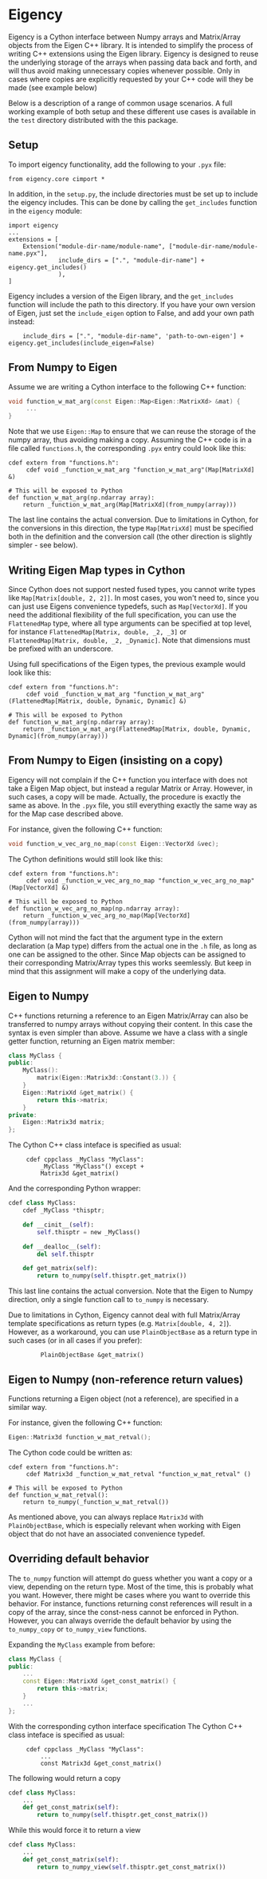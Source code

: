 # Eigency
Eigency is a Cython interface between Numpy arrays and Matrix/Array
objects from the Eigen C++ library. It is intended to simplify the
process of writing C++ extensions using the Eigen library. Eigency is
designed to reuse the underlying storage of the arrays when passing
data back and forth, and will thus avoid making unnecessary copies
whenever possible. Only in cases where copies are explicitly requested
by your C++ code will they be made (see example below)

Below is a description of a range of common usage scenarios. A full working
example of both setup and these different use cases is available in the
`test` directory distributed with the this package.

## Setup
To import eigency functionality, add the following to your `.pyx` file:
```
from eigency.core cimport *
```
In addition, in the `setup.py`, the include directories must be set up
to include the eigency includes. This can be done by calling the `get_includes`
function in the `eigency` module:
```
import eigency
...
extensions = [
    Extension("module-dir-name/module-name", ["module-dir-name/module-name.pyx"],
              include_dirs = [".", "module-dir-name"] + eigency.get_includes()
              ),
]
```
Eigency includes a version of the Eigen library, and the `get_includes` function will include the path to this directory. If you
have your own version of Eigen, just set the `include_eigen` option to False, and add your own path instead:

```
    include_dirs = [".", "module-dir-name", 'path-to-own-eigen'] + eigency.get_includes(include_eigen=False)
```

## From Numpy to Eigen
Assume we are writing a Cython interface to the following C++ function:

```c++
void function_w_mat_arg(const Eigen::Map<Eigen::MatrixXd> &mat) {
     ...
}
```

Note that we use `Eigen::Map` to ensure that we can reuse the storage
of the numpy array, thus avoiding making a copy. Assuming the C++ code
is in a file called `functions.h`, the corresponding `.pyx` entry could look like this:

```
cdef extern from "functions.h":
     cdef void _function_w_mat_arg "function_w_mat_arg"(Map[MatrixXd] &)

# This will be exposed to Python
def function_w_mat_arg(np.ndarray array):
    return _function_w_mat_arg(Map[MatrixXd](from_numpy(array)))
```

The last line contains the actual conversion. Due to limitations in
Cython, for the conversions in this direction, the type
`Map[MatrixXd]` must be specified both in the definition and the
conversion call (the other direction is slightly simpler - see below).


## Writing Eigen Map types in Cython

Since Cython does not support nested fused types, you cannot write types like `Map[Matrix[double, 2, 2]]`. In most cases, you won't need to, since you can just use Eigens convenience typedefs, such as `Map[VectorXd]`. If you need the additional flexibility of the full specification, you can use the `FlattenedMap` type, where all type arguments can be specified at top level, for instance `FlattenedMap[Matrix, double, _2, _3]` or `FlattenedMap[Matrix, double, _2, _Dynamic]`. Note that dimensions must be prefixed with an underscore.

Using full specifications of the Eigen types, the previous example would look like this:
```
cdef extern from "functions.h":
     cdef void _function_w_mat_arg "function_w_mat_arg" (FlattenedMap[Matrix, double, Dynamic, Dynamic] &)

# This will be exposed to Python
def function_w_mat_arg(np.ndarray array):
    return _function_w_mat_arg(FlattenedMap[Matrix, double, Dynamic, Dynamic](from_numpy(array)))
```


## From Numpy to Eigen (insisting on a copy)

Eigency will not complain if the C++ function you interface with does
not take a Eigen Map object, but instead a regular Matrix or
Array. However, in such cases, a copy will be made. Actually, the
procedure is exactly the same as above. In the `.pyx` file, you still
everything exactly the same way as for the Map case described above.

For instance, given the following C++ function:
```c++
void function_w_vec_arg_no_map(const Eigen::VectorXd &vec);
```

The Cython definitions would still look like this:

```
cdef extern from "functions.h":
     cdef void _function_w_vec_arg_no_map "function_w_vec_arg_no_map"(Map[VectorXd] &)

# This will be exposed to Python
def function_w_vec_arg_no_map(np.ndarray array):
    return _function_w_vec_arg_no_map(Map[VectorXd](from_numpy(array)))
```

Cython will not mind the fact that the argument type in the extern
declaration (a Map type) differs from the actual one in the `.h` file,
as long as one can be assigned to the other. Since Map objects can be
assigned to their corresponding Matrix/Array types this works
seemlessly. But keep in mind that this assignment will make a copy of
the underlying data.

## Eigen to Numpy

C++ functions returning a reference to an Eigen Matrix/Array can
also be transferred to numpy arrays without copying their content.
In this case the syntax is even simpler than above. Assume we have
a class with a single getter function, returning an Eigen matrix
member:

```c++
class MyClass {
public:
    MyClass():
        matrix(Eigen::Matrix3d::Constant(3.)) {
    }
    Eigen::MatrixXd &get_matrix() {
        return this->matrix;
    }
private:
    Eigen::Matrix3d matrix;
};
```

The Cython C++ class inteface is specified as usual:

```
     cdef cppclass _MyClass "MyClass":
         _MyClass "MyClass"() except +
         Matrix3d &get_matrix()
```

And the corresponding Python wrapper:

```python
cdef class MyClass:
    cdef _MyClass *thisptr;

    def __cinit__(self):
        self.thisptr = new _MyClass()

    def __dealloc__(self):
        del self.thisptr

    def get_matrix(self):
        return to_numpy(self.thisptr.get_matrix())
```

This last line contains the actual conversion. Note that the Eigen to
Numpy direction, only a single function call to `to_numpy` is
necessary.

Due to limitations in Cython, Eigency cannot deal with full
Matrix/Array template specifications as return types
(e.g. `Matrix[double, 4, 2]`). However, as a workaround, you can use
`PlainObjectBase` as a return type in such cases (or in all cases if
you prefer):

```
         PlainObjectBase &get_matrix()
```

## Eigen to Numpy (non-reference return values)

Functions returning a Eigen object (not a reference), are specified
in a similar way. 

For instance, given the following C++ function:

```c++
Eigen::Matrix3d function_w_mat_retval();
```

The Cython code could be written as:

```
cdef extern from "functions.h":
     cdef Matrix3d _function_w_mat_retval "function_w_mat_retval" ()

# This will be exposed to Python
def function_w_mat_retval():
    return to_numpy(_function_w_mat_retval())
```

As mentioned above, you can always replace `Matrix3d` with
`PlainObjectBase`, which is especially relevant when working with
Eigen object that do not have an associated convenience typedef.


## Overriding default behavior

The `to_numpy` function will attempt do guess whether you want a copy
or a view, depending on the return type. Most of the time, this is
probably what you want. However, there might be cases where you want
to override this behavior. For instance, functions returning const
references will result in a copy of the array, since the const-ness
cannot be enforced in Python. However, you can always override the
default behavior by using the `to_numpy_copy` or `to_numpy_view`
functions.

Expanding the `MyClass` example from before:

```c++
class MyClass {
public:
    ...
    const Eigen::MatrixXd &get_const_matrix() {
        return this->matrix;
    }
    ...
};
```

With the corresponding cython interface specification
The Cython C++ class inteface is specified as usual:

```
     cdef cppclass _MyClass "MyClass":
         ...
         const Matrix3d &get_const_matrix()
```

The following would return a copy

```python
cdef class MyClass:
    ...
    def get_const_matrix(self):
        return to_numpy(self.thisptr.get_const_matrix())
```

While this would force it to return a view

```python
cdef class MyClass:
    ...
    def get_const_matrix(self):
        return to_numpy_view(self.thisptr.get_const_matrix())
```


